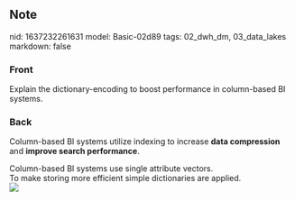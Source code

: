 ## Note
nid: 1637232261631
model: Basic-02d89
tags: 02_dwh_dm, 03_data_lakes
markdown: false

### Front
Explain the dictionary-encoding to boost performance in column-based BI systems.

### Back
Column-based BI systems utilize indexing to increase <b>data compression</b> and <b>improve search performance</b>.<div>
</div><div>Column-based BI systems use single attribute vectors.</div><div>
</div><div>To make storing more efficient simple dictionaries are applied.</div><div>
</div><div><img src="paste-835dac17b4748982d63892335c80170f19f9d56a.jpg">
</div><div>
</div>
